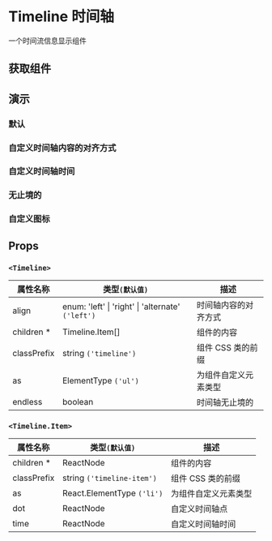 # Timeline 时间轴

一个时间流信息显示组件

## 获取组件

<!--{include:(components/timeline/fragments/import.md)}-->

## 演示

### 默认

<!--{include:`basic.md`}-->

### 自定义时间轴内容的对齐方式

<!--{include:`align.md`}-->

### 自定义时间轴时间

<!--{include:`time.md`}-->

### 无止境的

<!--{include:`endless.md`}-->

### 自定义图标

<!--{include:`custom.md`}-->

## Props

### `<Timeline>`

| 属性名称    | 类型`(默认值)`                                            | 描述                 |
| ----------- | --------------------------------------------------------- | -------------------- |
| align       | enum: 'left' &#124; 'right' &#124; 'alternate' `('left')` | 时间轴内容的对齐方式 |
| children \* | Timeline.Item[]                                           | 组件的内容           |
| classPrefix | string `('timeline')`                                     | 组件 CSS 类的前缀    |
| as          | ElementType `('ul')`                                      | 为组件自定义元素类型 |
| endless     | boolean                                                   | 时间轴无止境的       |

### `<Timeline.Item>`

| 属性名称    | 类型`(默认值)`             | 描述                 |
| ----------- | -------------------------- | -------------------- |
| children \* | ReactNode                  | 组件的内容           |
| classPrefix | string `('timeline-item')` | 组件 CSS 类的前缀    |
| as          | React.ElementType `('li')` | 为组件自定义元素类型 |
| dot         | ReactNode                  | 自定义时间轴点       |
| time        | ReactNode                  | 自定义时间轴时间     |
